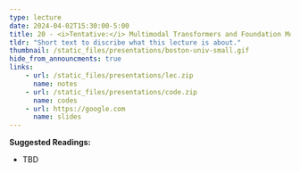 ```yaml
---
type: lecture
date: 2024-04-02T15:30:00-5:00
title: 20 - <i>Tentative:</i> Multimodal Transformers and Foundation Models
tldr: "Short text to discribe what this lecture is about."
thumbnail: /static_files/presentations/boston-univ-small.gif
hide_from_announcments: true
links: 
    - url: /static_files/presentations/lec.zip
      name: notes
    - url: /static_files/presentations/code.zip
      name: codes
    - url: https://google.com
      name: slides
---
```

**Suggested Readings:**
- TBD
